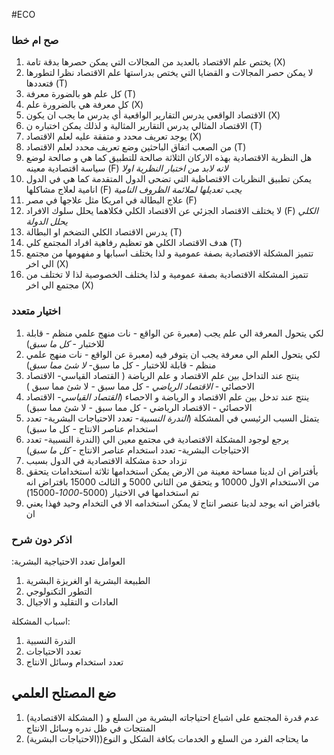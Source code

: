 #ECO 
### صح ام خطا
1. يختص علم الاقتصاد بالعديد من المجالات التي يمكن حصرها بدقة تامة (X)
2. لا يمكن حصر المجالات و القضايا التي يختص بدراستها علم الاقتصاد نظرا لتطورها فتعددها (T)
3. كل علم هو بالضورة معرفة (T)
4. كل معرفة هي بالضرورة علم (X)
5. الاقتصاد الواقعي يدرس التقارير الواقعية أي يدرس ما يجب ان يكون (X)
6. الاقتصاد المثالي يدرس التقارير المثالية و لذلك يمكن اختباره ن (T)
7. يوجد تعريف محدد و متفقة عليه لعلم الاقتصاد (X)
8. من الصعب اتفاق الباحثين وضع تعريف محدد  لعلم الاقتصاد (T)
9. هل النظرية الاقتصادية بهذه الاركان الثلاثة صالحة للتطبيق كما هي و صالحة لوضع سياسة اقتصادية معينه (F) _لانه لابد من اختبار النظرية اولا_
10. يمكن تطبيق النظريات الاقتصاظية التي تضحى الدول المتقدمة كما هي في الدول انامية لعلاج مشاكلها (F) _يجب تعديلها لملائمة الظروف النامية_
11. علاج البطالة في امريكا مثل علاجها في مصر (F)
12. لا يختلف الاقتصاد الجزئي عن الاقتصاد الكلي فكلاهما يحلل سلوك الافراد (F) _الكلي يحلل الدولة_
13. يدرس الاقتصاد الكلي التضخم او البطالة (T)
14. هدف الاقتصاد الكلي هو تعظيم رفاهية افراد المجتمع كلي (T)
16. تتميز المشكلة الاقتصادية بصفة عمومية و لذا يختلف اسبابها و مفهومها من مجتمع الي اخر (X)
17.  تتميز المشكلة الاقتصادية بصفة عمومية و لذا يختلف الخصوصية لذا لا تختلف من مجتمع الي اخر (X)
### اختيار متعدد
1. لكي يتحول المعرفة الي علم يجب (معبرة عن الواقع -  نات منهج علمي  منظم - قابلة للاختبار - _كل ما سبق_)
2.   لكي يتحول العلم الي معرفة يجب ان يتوفر فيه (معبرة عن الواقع -  نات منهج علمي  منظم - قابلة للاختبار - كل ما سبق- _لا شئ مما سبق_)
3. ينتج عند التداخل بين علم الاقتصاد و علم الرياضة ( القتصاد القياسي- الاقتصاد الاحصائي - _الاقتصاد الرياضي_ - كل مما سبق - لا شئ مما سبق )
4. ينتج عند تدخل بين علم الاقتصاد و الرياضة و الاحصاء (_القتصاد القياسي_- الاقتصاد الاحصائي - الاقتصاد الرياضي - كل مما سبق - لا شئ مما سبق)
5.  يتمثل السبب الرئيسي في المشكلة (_الندرة النسبية_- تعدد الاحتياجات البشرية- تعدد استخدام عناصر الانتاج - كل ما سبق)
6. يرجع لوجود المشكلة الاقتصادية في مجتمع معين الي (الندرة النسبية- تعدد الاحتياجات البشرية- تعدد استخدام عناصر الانتاج - _كل ما سبق_)
7.  تزداد حدة مشكلة الاقتصادية في الدول بسبب
8. بأفتراض ان لدينا مساحة معينة من الارض يمكن استخدامها ثلاثة استخدامات يتحقق من الاستخدام الاول 10000 و يتحقق  من الثاني 5000 و الثالث 15000  بافتراض انه تم استخدامها في الاختيار (5000-_1000_-15000)
9. بافتراض انه يوجد لدينا عنصر انتاج لا يمكن استخدامه الا في التخدام وحيد فهذا يعني ان 
### اذكر دون شرح
:العوامل تعدد الاحتياجية البشرية
1. الطبيعة البشرية او الغريزة البشرية
2. التطور التكنولوجي
3. العادات و التقليد و الاجيال


اسباب المشكلة:
1. الندرة النسبية
2. تعدد الاحتياجات
3. تعدد استخدام وسائل الانتاج

## ضع المصتلح العلمي
1. (المشكلة الاقتصادية ) عدم قدرة المجتمع على اشباع احتياجاته البشرية من السلع و المنتجات في ظل ندره وسائل الانتاج
2. (الاحتياجات البشرية))ما يحتاجه الفرد من السلع و الخدمات بكافة الشكل و النوع